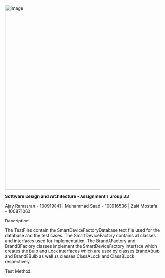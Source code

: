 <img width="935" height="601" alt="image" src="https://github.com/user-attachments/assets/20136c02-d52a-45c6-8b80-15c748e1b24f" />



**Software Design and Architecture - Assignment 1**
**Group 33**

Ajay Ramsaran - 100919041 | Muhammad Saad - 100916536 | Zaid Mostafa - 100871060

Description:

The TestFiles contain the SmartDeviceFactoryDatabase text file used for the database and the test cases. The SmartDeviceFactory contains all classes and interfaces used for implementation. The BrandAFactory and BrandBFactory classes implement the SmartDeviceFactory interface which creates the Bulb and Lock interfaces which are used by classes BrandABulb and BrandBBulb as well as classes ClassALock and ClassBLock respectively.

Test Method:
